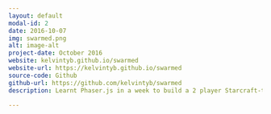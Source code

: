 ```yaml
---
layout: default
modal-id: 2
date: 2016-10-07
img: swarmed.png
alt: image-alt
project-date: October 2016
website: kelvintyb.github.io/swarmed
website-url: https://kelvintyb.github.io/swarmed
source-code: Github
github-url: https://github.com/kelvintyb/swarmed
description: Learnt Phaser.js in a week to build a 2 player Starcraft-themed game with a twist on Asteroids-style gameplay.

---
```

